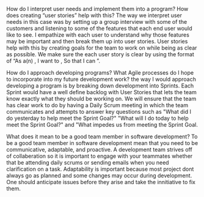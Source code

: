 How do I interpret user needs and implement them into a program? How does creating “user stories” help with this?
  The way we interpret user needs in this case was by setting up a group interview with some of the customers and listening to some of the features that each end user would like to see. I empathize with each user 
  to understand why those features may be important and then break them up into user stories. User stories help with this by creating goals for the team to work on while being as clear as possible. We make sure the
  each user story is clear by using the format of “As a(n) <type of user>, I want to <perform some task>, So that I can <achieve some goal>”.
  
How do I approach developing programs? What Agile processes do I hope to incorporate into my future development work? 
  the way I would approach developing a program is by breaking down development into Sprints. Each Sprint would have a well define backlog with User Stories that lets the team know exactly what they should be working on.
  We will ensure that the team has clear work to do by having a Daily Scrum meeting in which the team communicates and attempts to answer key questions such as "What did I do yesterday to help meet the Sprint Goal?" 
  "What will I do today to help meet the Sprint Goal?" and "What impedes us from meeting the Sprint Goal.

What does it mean to be a good team member in software development?
  To be a good team member in software development mean that you need to be communicative, adaptable, and proactive. A development team strives off of collaberation so it is important to engage with your teammates whether 
  that be attending daily scrums or sending emails when you need clarification on a task. Adaptability is important because most project dont always go as planned and some changes may occur during development. One should
  anticipate issues before they arise and take the innitiative to fix them.
